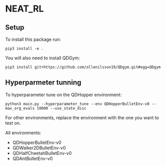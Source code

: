 # NEAT_RL
## Setup
To install this package run:
```shell
pip3 install -e .
```
You will also need to install QDGym:
```shell
pip3 install git+https://github.com/ollenilsson19/QDgym.git#egg=QDgym
```

## Hyperparmeter tunning
To hyperparameter tune on the QDHopper environment: 
```shell
python3 main.py --hyperparameter_tune --env QDHopperBulletEnv-v0 --max_org_evals 10000 --use_state_disc
```

For other environments, replace the environment with the one you want to test on.

All environments:
* QDHopperBulletEnv-v0
* QDWalker2DBulletEnv-v0
* QDHalfCheetahBulletEnv-v0
* QDAntBulletEnv-v0

